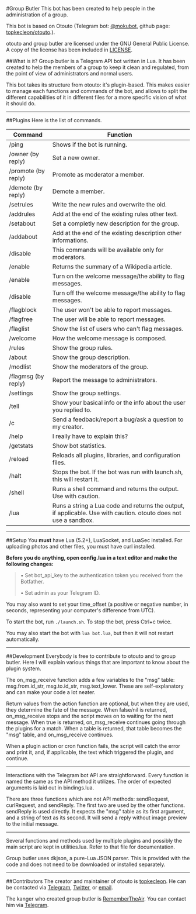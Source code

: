 #Group Butler
This bot has been created to help people in the administration of a group.

This bot is based on Otouto (Telegram bot: [@mokubot](https://telegram.me/mokubot), github page: [topkecleon/otouto](https://github.com/topkecleon/otouto).).

otouto and group butler are licensed under the GNU General Public License. A copy of the license has been included in [LICENSE](https://github.com/topkecleon/otouto/blob/master/LICENSE).

##What is it?
Group butler is a Telegram API bot written in Lua. It has been created to help the members of a group to keep it clean and regulated, from the point of view of administrators and normal users.

This bot takes its structure from otouto: it's plugin-based. This makes easier to manage each functions and commands of the bot, and allows to split the different capabilities of it in different files for a more specific vision of what it should do.

* * *

##Plugins
Here is the list of commands.

| Command | Function |
|---------|----------|
| /ping | Shows if the bot is running. |
| /owner (by reply) | Set a new owner. |
| /promote (by reply) | Promote as moderator a member. |
| /demote (by reply) | Demote a member. |
| /setrules <rules> | Write the new rules and overwrite the old. |
| /addrules <rules> | Add at the end of the existing rules other text. |
| /setabout <bio> | Set a completly new description for the group. |
| /addabout <bio> | Add at the end of the existing description other informations. |
| /disable <rules-about-modlist> | This commands will be available only for moderators. |
| /enable <rules-about-modlist> | Returns the summary of a Wikipedia article. |
| /enable <welcome-flag> | Turn on the welcome message/the ability to flag messages. |
| /disable <welcome-flag> | Turn off the welcome message/the ability to flag messages. |
| /flagblock | The user won't be able to report messages. |
| /flagfree | The user will be able to report messages. |
| /flaglist | Show the list of users who can\'t flag messages. |
| /welcome <no-r-a-ra-ma-rm-rma> | How the welcome message is composed. |
| /rules | Show the group rules. |
| /about | Show the group description. |
| /modlist | Show the moderators of the group. |
| /flagmsg (by reply) | Report the message to administrators. |
| /settings | Show the group settings. |
| /tell | Show your basical info or the info about the user you replied to. |
| /c <feedback> | Send a feedback/report a bug/ask a question to my creator. |
| /help | I really have to explain this? |
| /getstats | Show bot statistics. |
| /reload | Reloads all plugins, libraries, and configuration files. |
| /halt | Stops the bot. If the bot was run with launch.sh, this will restart it. |
| /shell <command> | Runs a shell command and returns the output. Use with caution. |
| /lua <command> | Runs a string a Lua code and returns the output, if applicable. Use with caution. otouto does not use a sandbox. |


* * *

##Setup
You **must** have Lua (5.2+), LuaSocket, and LuaSec installed. For uploading photos and other files, you must have curl installed.


**Before you do anything, open config.lua in a text editor and make the following changes:**

> • Set bot_api_key to the authentication token you received from the Botfather.
>
> • Set admin as your Telegram ID.

You may also want to set your time_offset (a positive or negative number, in seconds, representing your computer's difference from UTC).

To start the bot, run `./launch.sh`. To stop the bot, press Ctrl+c twice.

You may also start the bot with `lua bot.lua`, but then it will not restart automatically.

* * *

##Development
Everybody is free to contribute to otouto and to group butler. Here I will explain various things that are important to know about the plugin system.

The on_msg_receive function adds a few variables to the "msg" table: msg.from.id_str, msg.to.id_str, msg.text_lower. These are self-explanatory and can make your code a lot neater.

Return values from the action function are optional, but when they are used, they determine the fate of the message. When false/nil is returned, on_msg_receive stops and the script moves on to waiting for the next message. When true is returned, on_msg_receive continues going through the plugins for a match. When a table is returned, that table becomes the "msg" table, and on_msg_receive continues.

When a plugin action or cron function fails, the script will catch the error and print it, and, if applicable, the text which triggered the plugin, and continue.

* * *

Interactions with the Telegram bot API are straightforward. Every function is named the same as the API method it utilizes. The order of expected arguments is laid out in bindings.lua.

There are three functions which are not API methods: sendRequest, curlRequest, and sendReply. The first two are used by the other functions. sendReply is used directly. It expects the "msg" table as its first argument, and a string of text as its second. It will send a reply without image preview to the initial message.

* * *

Several functions and methods used by multiple plugins and possibly the main script are kept in utilities.lua. Refer to that file for documentation.

Group butler uses dkjson, a pure-Lua JSON parser. This is provided with the code and does not need to be downloaded or installed separately.

* * *

##Contributors
The creator and maintainer of otouto is [topkecleon](http://github.com/topkecleon). He can be contacted via [Telegram](http://telegram.me/topkecleon), [Twitter](http://twitter.com/topkecleon), or [email](mailto:topkecleon@outlook.com).

The kanger who created group butler is [RememberTheAir](http://github.com/RememberTheAir). You can contact him via [Telegram](http://telegram.me/Rlotar).

